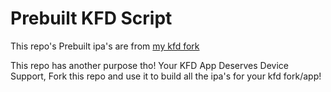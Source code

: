 # Prebuilt KFD Script
This repo's Prebuilt ipa's are from [my kfd fork](https://github.com/Lrdsnow/kfd/tree/hidedock_hidehomebar_hidelsicons)

This repo has another purpose tho! Your KFD App Deserves Device Support, Fork this repo and use it to build all the ipa's for your kfd fork/app!
